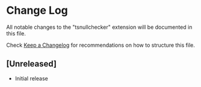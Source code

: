 # Change Log
All notable changes to the "tsnullchecker" extension will be documented in this file.

Check [Keep a Changelog](http://keepachangelog.com/) for recommendations on how to structure this file.

## [Unreleased]
- Initial release